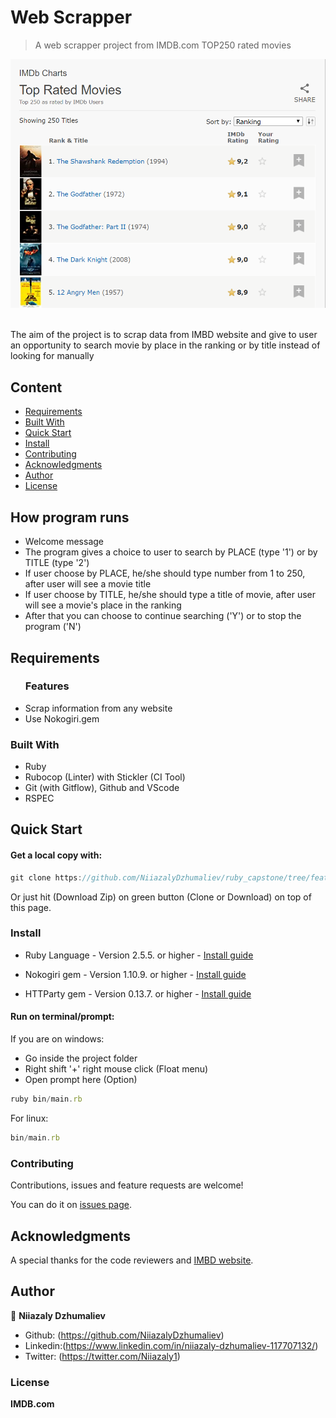 # Web Scrapper
> A web scrapper project from IMDB.com TOP250 rated movies

![screenshot](img/Screenshot.png)

<br>The aim of the project is to scrap data from IMBD website and give to user an opportunity to search movie by place in the ranking or by title instead of looking for manually<br>

## Content

* [Requirements](#requirements)
* [Built With](#built-with)
* [Quick Start](#quick-start)
* [Install](#install)
* [Contributing](#contributing)
* [Acknowledgments](#acknowledgments)
* [Author](#author)
* [License](#license)

## How program runs
* Welcome message
* The program gives a choice to user to search by PLACE (type '1') or by TITLE (type '2')
* If user choose by PLACE, he/she should type number from 1 to 250, after user will see a movie title
* If user choose by TITLE, he/she should type a title of movie, after user will see a movie's place in the ranking
* After that you can choose to continue searching ('Y') or to stop the program ('N')

## Requirements

<ul>
  <h3>Features</h3>
  <li>Scrap information from any website</li>
  <li>Use Nokogiri.gem</li>
</ul>

### Built With

- Ruby <br>
- Rubocop (Linter) with Stickler (CI Tool)<br>
- Git (with Gitflow), Github and VScode <br>
- RSPEC <br>

## Quick Start

#### Get a local copy with:<br>
```js
git clone https://github.com/NiiazalyDzhumaliev/ruby_capstone/tree/feature_branch
```
Or just hit (Download Zip) on green button (Clone or Download) on top of this page.

### Install

* Ruby Language - Version 2.5.5. or higher - [Install guide](https://www.ruby-lang.org/en/documentation/installation/)

* Nokogiri gem - Version 1.10.9. or higher - [Install guide](https://nokogiri.org/tutorials/installing_nokogiri.html)

* HTTParty gem - Version 0.13.7. or higher - [Install guide](https://rubygems.org/gems/httparty/versions/0.13.7)



#### Run on terminal/prompt:

If you are on windows:
* Go inside the project folder
* Right shift '+' right mouse click (Float menu)
* Open prompt here (Option)
```js
ruby bin/main.rb
```
For linux:
```js
bin/main.rb
```

### Contributing

Contributions, issues and feature requests are welcome!

You can do it on [issues page](https://github.com/NiiazalyDzhumaliev/ruby_capstone/issues/1).

## Acknowledgments

A special thanks for the code reviewers and [IMBD website](https://www.imdb.com/chart/top/?ref_=nv_mv_250).

## Author

👤 **Niiazaly Dzhumaliev**

- Github: (https://github.com/NiiazalyDzhumaliev)
- Linkedin:(https://www.linkedin.com/in/niiazaly-dzhumaliev-117707132/)
- Twitter: (https://twitter.com/Niiazaly1)

### License

<strong>IMDB.com</strong>

